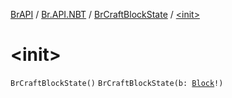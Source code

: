 [BrAPI](../../index.md) / [Br.API.NBT](../index.md) / [BrCraftBlockState](index.md) / [&lt;init&gt;](./-init-.md)

# &lt;init&gt;

`BrCraftBlockState()`
`BrCraftBlockState(b: `[`Block`](https://hub.spigotmc.org/javadocs/spigot/org/bukkit/block/Block.html)`!)`